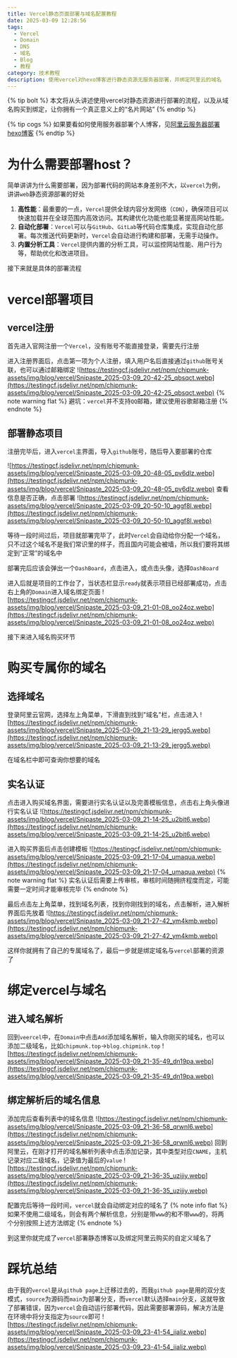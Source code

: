 ```yaml
---
title: Vercel静态页面部署与域名配置教程
date: 2025-03-09 12:28:56
tags:
  - Vercel
  - Domain
  - DNS
  - 域名
  - Blog
  - 教程
category: 技术教程
description: 使用vercel对hexo博客进行静态资源无服务器部署，并绑定阿里云的域名
---
```


{% tip bolt %}
本文将从头讲述使用vercel对静态资源进行部署的流程，以及从域名购买到绑定，让你拥有一个真正意义上的“名片网站”
{% endtip %}

{% tip cogs %}
如果要看如何使用服务器部署个人博客，见[阿里云服务器部署hexo博客](https://chipmunk.top/posts/阿里云服务器部署hexo博客)
{% endtip %}


# 为什么需要部署host？
简单讲讲为什么需要部署，因为部署代码的网站本身差别不大，以`vercel`为例，讲讲`web`静态资源部署的好处
1. **高性能**：最重要的一点，`Vercel`提供全球内容分发网络（`CDN`），确保项目可以快速加载并在全球范围内高效访问。其构建优化功能也能显著提高网站性能。
2. **自动化部署**：`Vercel`可以与`GitHub`、`GitLab`等代码仓库集成，实现自动化部署。每次推送代码更新时，`Vercel`会自动进行构建和部署，无需手动操作。
3. **内置分析工具**：`Vercel`提供内置的分析工具，可以监控网站性能、用户行为等，帮助优化和改进项目。

接下来就是具体的部署流程

# vercel部署项目
## vercel注册
首先进入官网注册一个`Vercel`，没有账号不能直接登录，需要先行注册

进入注册界面后，点击第一项为个人注册，填入用户名后直接通过`github`账号关联，也可以通过邮箱绑定
![https://testingcf.jsdelivr.net/npm/chipmunk-assets/img/blog/vercel/Snipaste_2025-03-09_20-42-25_qbsqct.webp](https://testingcf.jsdelivr.net/npm/chipmunk-assets/img/blog/vercel/Snipaste_2025-03-09_20-42-25_qbsqct.webp)
{% note warning flat %}
避坑：`vercel`并不支持`QQ`邮箱，建议使用谷歌邮箱注册
{% endnote %}

## 部署静态项目
注册完毕后，进入`vercel`主界面，导入`github`账号，随后导入要部署的仓库

![https://testingcf.jsdelivr.net/npm/chipmunk-assets/img/blog/vercel/Snipaste_2025-03-09_20-48-05_pv6dlz.webp](https://testingcf.jsdelivr.net/npm/chipmunk-assets/img/blog/vercel/Snipaste_2025-03-09_20-48-05_pv6dlz.webp)
查看信息是否正确，点击部署
![https://testingcf.jsdelivr.net/npm/chipmunk-assets/img/blog/vercel/Snipaste_2025-03-09_20-50-10_aggf8l.webp](https://testingcf.jsdelivr.net/npm/chipmunk-assets/img/blog/vercel/Snipaste_2025-03-09_20-50-10_aggf8l.webp)

等待一段时间过后，项目就部署完毕了，此时`Vercel`会自动给你分配一个域名，只不过这个域名不是我们常识里的样子，而且国内可能会被墙，所以我们要将其绑定到“正常”的域名中

部署完后应该会弹出一个`DashBoard`，点击进入，或点击头像，选择`DashBoard`

进入后就是项目的工作台了，当状态栏显示`ready`就表示项目已经部署成功，点击右上角的`Domain`进入域名绑定页面
![https://testingcf.jsdelivr.net/npm/chipmunk-assets/img/blog/vercel/Snipaste_2025-03-09_21-01-08_oo24oz.webp](https://testingcf.jsdelivr.net/npm/chipmunk-assets/img/blog/vercel/Snipaste_2025-03-09_21-01-08_oo24oz.webp)

接下来进入域名购买环节

# 购买专属你的域名

## 选择域名
登录阿里云官网，选择左上角菜单，下滑直到找到"域名"栏，点击进入
![https://testingcf.jsdelivr.net/npm/chipmunk-assets/img/blog/vercel/Snipaste_2025-03-09_21-13-29_jergg5.webp](https://testingcf.jsdelivr.net/npm/chipmunk-assets/img/blog/vercel/Snipaste_2025-03-09_21-13-29_jergg5.webp)

在域名栏中即可查询你想要的域名
## 实名认证
点击进入购买域名界面，需要进行实名认证以及完善模板信息，点击右上角头像进行实名认证
![https://testingcf.jsdelivr.net/npm/chipmunk-assets/img/blog/vercel/Snipaste_2025-03-09_21-14-25_u2bit6.webp](https://testingcf.jsdelivr.net/npm/chipmunk-assets/img/blog/vercel/Snipaste_2025-03-09_21-14-25_u2bit6.webp)

进入购买界面后点击创建模板
![https://testingcf.jsdelivr.net/npm/chipmunk-assets/img/blog/vercel/Snipaste_2025-03-09_21-17-04_umaqua.webp](https://testingcf.jsdelivr.net/npm/chipmunk-assets/img/blog/vercel/Snipaste_2025-03-09_21-17-04_umaqua.webp)
{% note warning flat %}
实名认证后需要上传审核，审核时间随拥挤程度而定，可能需要一定时间才能审核完毕
{% endnote %}

最后点击左上角菜单，找到域名列表，找到你刚找到的域名，点击解析，进入解析界面后先放着
![https://testingcf.jsdelivr.net/npm/chipmunk-assets/img/blog/vercel/Snipaste_2025-03-09_21-27-42_ym4kmb.webp](https://testingcf.jsdelivr.net/npm/chipmunk-assets/img/blog/vercel/Snipaste_2025-03-09_21-27-42_ym4kmb.webp)

这样你就拥有了自己的专属域名了，最后一步就是绑定域名与`vercel`部署的资源了

# 绑定vercel与域名

## 进入域名解析
回到`veercel`中，在`Domain`中点击`Add`添加域名解析，输入你刚买的域名，也可以添加二级域名，比如`chipmunk.top`->`blog.chipmink.top`
![https://testingcf.jsdelivr.net/npm/chipmunk-assets/img/blog/vercel/Snipaste_2025-03-09_21-35-49_dn19pa.webp](https://testingcf.jsdelivr.net/npm/chipmunk-assets/img/blog/vercel/Snipaste_2025-03-09_21-35-49_dn19pa.webp)

## 绑定解析后的域名信息
添加完后查看列表中的域名信息
![https://testingcf.jsdelivr.net/npm/chipmunk-assets/img/blog/vercel/Snipaste_2025-03-09_21-36-58_qrwnl6.webp](https://testingcf.jsdelivr.net/npm/chipmunk-assets/img/blog/vercel/Snipaste_2025-03-09_21-36-58_qrwnl6.webp)
回到阿里云，在刚才打开的域名解析列表中点击添加记录，其中类型对应`CNAME`，主机记录对应二级域名，记录值为最后的`value`
![https://testingcf.jsdelivr.net/npm/chipmunk-assets/img/blog/vercel/Snipaste_2025-03-09_21-36-35_uzijiy.webp](https://testingcf.jsdelivr.net/npm/chipmunk-assets/img/blog/vercel/Snipaste_2025-03-09_21-36-35_uzijiy.webp)

配置完后等待一段时间，`vercel`就会自动绑定对应的域名了
{% note info flat %}
如果不使用二级域名，则会有两个解析信息，分别是带`www`的和不带`www`的，将两个分别按照上述方法绑定
{% endnote %}

到这里你就完成了`vercel`部署静态博客以及绑定阿里云购买的自定义域名了

# 踩坑总结
由于我的`vercel`是从`github page`上迁移过去的，而我`github page`是用的双分支模式，`source`为源码而`main`为部署分支，而`vercel`默认选择`main`分支，这就导致了部署错误，因为`vercel`会自动运行部署代码，因此需要部署源码，解决方法是在环境中将分支指定为`source`即可
![https://testingcf.jsdelivr.net/npm/chipmunk-assets/img/blog/vercel/Snipaste_2025-03-09_23-41-54_iializ.webp](https://testingcf.jsdelivr.net/npm/chipmunk-assets/img/blog/vercel/Snipaste_2025-03-09_23-41-54_iializ.webp)
